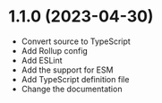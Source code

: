 # 1.1.0 (2023-04-30)

- Convert source to TypeScript
- Add Rollup config
- Add ESLint
- Add the support for ESM
- Add TypeScript definition file
- Change the documentation
